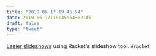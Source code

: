 ```yaml
---
title: "2019 06 17 19 45 54"
date: 2019-06-17T19:45:54+02:00
draft: false
type: "tweet"
---
```

[Easier slideshows](https://github.com/apg/slideshow-simple) using Racket's slideshow tool. `#racket`
